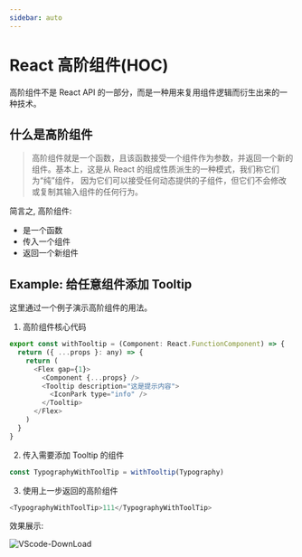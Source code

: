 ```yaml
---
sidebar: auto
---
```


# React 高阶组件(HOC)

高阶组件不是 React API 的一部分，而是一种用来复用组件逻辑而衍生出来的一种技术。

## 什么是高阶组件

> 高阶组件就是一个函数，且该函数接受一个组件作为参数，并返回一个新的组件。基本上，这是从 React 的组成性质派生的一种模式，我们称它们为“纯”组件， 因为它们可以接受任何动态提供的子组件，但它们不会修改或复制其输入组件的任何行为。

简言之, 高阶组件:

- 是一个函数
- 传入一个组件
- 返回一个新组件

## Example: 给任意组件添加 Tooltip

这里通过一个例子演示高阶组件的用法。

1. 高阶组件核心代码

```javascript
export const withTooltip = (Component: React.FunctionComponent) => {
  return ({ ...props }: any) => {
    return (
      <Flex gap={1}>
        <Component {...props} />
        <Tooltip description="这是提示内容">
          <IconPark type="info" />
        </Tooltip>
      </Flex>
    )
  }
}
```

2. 传入需要添加 Tooltip 的组件

```javascript
const TypographyWithToolTip = withTooltip(Typography)
```

3. 使用上一步返回的高阶组件

```javascript
<TypographyWithToolTip>111</TypographyWithToolTip>
```

效果展示:

![VScode-DownLoad](/images/hoc_result.png)
